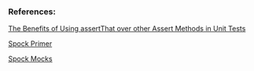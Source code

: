 ### References:

[The Benefits of Using assertThat over other Assert Methods in Unit Tests](https://objectpartners.com/2013/09/18/the-benefits-of-using-assertthat-over-other-assert-methods-in-unit-tests/)

[Spock Primer](http://spockframework.github.io/spock/docs/1.0/spock_primer.html)

[Spock Mocks](https://spockframework.github.io/spock/docs/1.0/interaction_based_testing.html)